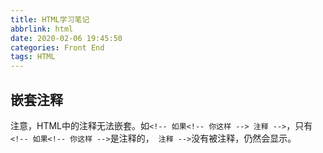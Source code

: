 ```yaml
---
title: HTML学习笔记
abbrlink: html
date: 2020-02-06 19:45:50
categories: Front End
tags: HTML
---
```


## 嵌套注释
注意，HTML中的注释无法嵌套。如`<!-- 如果<!-- 你这样 --> 注释 -->`，只有`<!-- 如果<!-- 你这样 -->`是注释的，` 注释 -->`没有被注释，仍然会显示。
